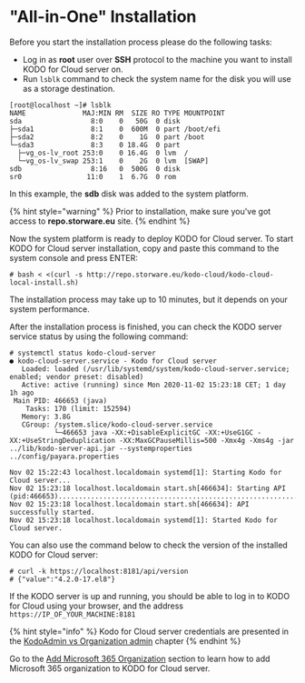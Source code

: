 # "All-in-One" Installation

Before you start the installation process please do the following tasks:

* Log in as **root** user over **SSH** protocol to the machine you want to install KODO for Cloud server on.
* Run `lsblk` command to check the system name for the disk you will use as a storage destination.  

```text
[root@localhost ~]# lsblk
NAME              MAJ:MIN RM  SIZE RO TYPE MOUNTPOINT
sda                 8:0    0   50G  0 disk
├─sda1              8:1    0  600M  0 part /boot/efi
├─sda2              8:2    0    1G  0 part /boot
└─sda3              8:3    0 18.4G  0 part
  ├─vg_os-lv_root 253:0    0 16.4G  0 lvm  /
  └─vg_os-lv_swap 253:1    0    2G  0 lvm  [SWAP]
sdb                 8:16   0  500G  0 disk
sr0                11:0    1  6.7G  0 rom
```

In this example, the **sdb** disk was added to the system platform.

{% hint style="warning" %}
Prior to installation, make sure you've got access to **repo.storware.eu** site.
{% endhint %}

Now the system platform is ready to deploy KODO for Cloud server. To start KODO for Cloud server installation, copy and paste this command to the system console and press ENTER:

```text
# bash < <(curl -s http://repo.storware.eu/kodo-cloud/kodo-cloud-local-install.sh)
```

The installation process may take up to 10 minutes, but it depends on your system performance.

After the installation process is finished, you can check the KODO server service status by using the following command:

```text
# systemctl status kodo-cloud-server
● kodo-cloud-server.service - Kodo for Cloud server
   Loaded: loaded (/usr/lib/systemd/system/kodo-cloud-server.service; enabled; vendor preset: disabled)
   Active: active (running) since Mon 2020-11-02 15:23:18 CET; 1 day 1h ago
 Main PID: 466653 (java)
    Tasks: 170 (limit: 152594)
   Memory: 3.8G
   CGroup: /system.slice/kodo-cloud-server.service
           └─466653 java -XX:+DisableExplicitGC -XX:+UseG1GC -XX:+UseStringDeduplication -XX:MaxGCPauseMillis=500 -Xmx4g -Xms4g -jar ../lib/kodo-server-api.jar --systemproperties ../config/payara.properties

Nov 02 15:22:43 localhost.localdomain systemd[1]: Starting Kodo for Cloud server...
Nov 02 15:23:18 localhost.localdomain start.sh[466634]: Starting API (pid:466653).............................................................................................................................>
Nov 02 15:23:18 localhost.localdomain start.sh[466634]: API successfully started.
Nov 02 15:23:18 localhost.localdomain systemd[1]: Started Kodo for Cloud server.

```

You can also use the command below to check the version of the installed KODO for Cloud server:

```text
# curl -k https://localhost:8181/api/version
# {"value":"4.2.0-17.el8"}
```

If the KODO server is up and running, you should be able to log in to KODO for Cloud using your browser, and the address `https://IP_OF_YOUR_MACHINE:8181`

{% hint style="info" %}
Kodo for Cloud server credentials are presented in the [KodoAdmin vs Organization admin](https://storware.gitbook.io/kodo-for-cloud-office365/deployment/initial-configuration/kodoadmin-vs-kodo-organization-admin) chapter 
{% endhint %}

Go to the [Add Microsoft 365 Organization](add-microsoft-365-organization.md) section to learn how to add Microsoft 365 organization to KODO for Cloud server.

